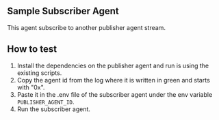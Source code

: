 ## Sample Subscriber Agent
This agent subscribe to another publisher agent stream.


## How to test
1. Install the dependencies on the publisher agent and run is using the existing scripts.
2. Copy the agent id from the log where it is written in green and starts with "0x".
3. Paste it in the .env file of the subscriber agent under the env variable `PUBLISHER_AGENT_ID`.
4. Run the subscriber agent.